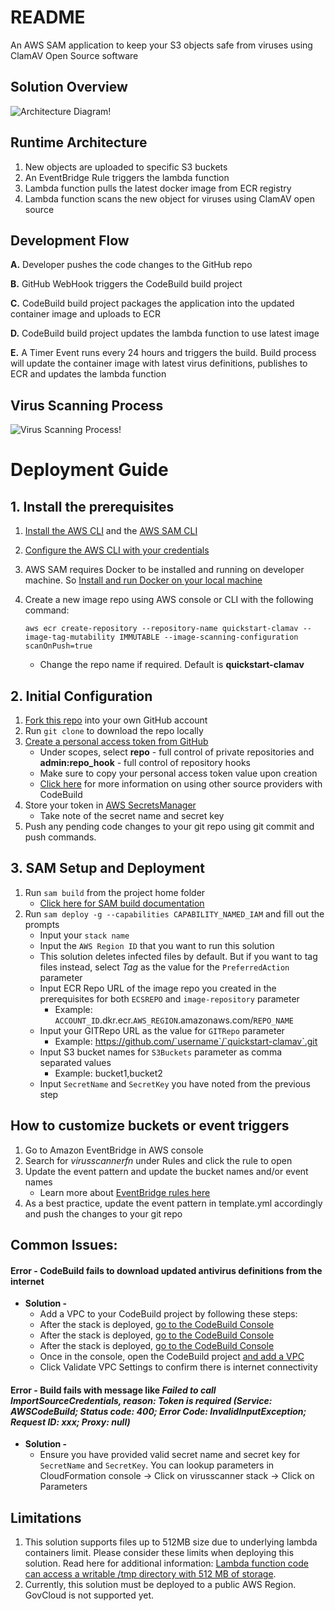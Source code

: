 # README

An AWS SAM application to keep your S3 objects safe from viruses using ClamAV Open Source software
 
## Solution Overview

![Architecture Diagram!](/QuickStart-ClamAV.png "Quick Start ClamAV")

## Runtime Architecture 

1. New objects are uploaded to specific S3 buckets 
2. An EventBridge Rule triggers the lambda function 
3. Lambda function pulls the latest docker image from ECR registry
4. Lambda function scans the new object for viruses using ClamAV open source

## Development Flow

**A.** Developer pushes the code changes to the GitHub repo

**B.** GitHub WebHook triggers the CodeBuild build project

**C.** CodeBuild build project packages the application into the updated container image and uploads to ECR

**D.** CodeBuild build project updates the lambda function to use latest image

**E.** A Timer Event runs every 24 hours and triggers the build. Build process will update the container image with latest virus definitions, publishes to ECR and updates the lambda function

## Virus Scanning Process
![Virus Scanning Process!](/clamavblog.png "Scanning Process")

# Deployment Guide

## 1. Install the prerequisites
1. [Install the AWS CLI](https://docs.aws.amazon.com/cli/latest/userguide/install-cliv2.html) and the [AWS SAM CLI](https://docs.aws.amazon.com/serverless-application-model/latest/developerguide/serverless-sam-cli-install.html)
2. [Configure the AWS CLI with your credentials](https://docs.aws.amazon.com/cli/latest/userguide/cli-chap-configure.html)
3. AWS SAM requires Docker to be installed and running on developer machine. So [Install and run Docker on your local machine](https://www.docker.com/products/docker-desktop)
4. Create a new image repo using AWS console or CLI with the following command:

    `aws ecr create-repository --repository-name quickstart-clamav --image-tag-mutability IMMUTABLE --image-scanning-configuration scanOnPush=true`

    - Change the repo name if required. Default is **quickstart-clamav**

## 2. Initial Configuration

1. [Fork this repo](https://guides.github.com/activities/forking/) into your own GitHub account 
1. Run `git clone` to download the repo locally
1. [Create a personal access token from GitHub](https://docs.github.com/en/github/authenticating-to-github/creating-a-personal-access-token) 
   -  Under scopes, select **repo** - full control of private repositories and **admin:repo_hook** - full control of repository hooks
   -  Make sure to copy your personal access token value upon creation
   -  [Click here](https://docs.aws.amazon.com/codebuild/latest/userguide/access-tokens.html) for more information on using other source providers with CodeBuild
1. Store your token in [AWS SecretsManager](https://docs.aws.amazon.com/secretsmanager/latest/userguide/intro.html)
   - Take note of the secret name and secret key
1. Push any pending code changes to your git repo using git commit and push commands.

## 3. SAM Setup and Deployment

1. Run `sam build` from the project home folder
   - [Click here for SAM build documentation](https://docs.aws.amazon.com/serverless-application-model/latest/developerguide/sam-cli-command-reference-sam-build.html)
1. Run `sam deploy -g --capabilities CAPABILITY_NAMED_IAM` and fill out the prompts
   - Input your `stack name`
   - Input the `AWS Region ID` that you want to run this solution
   - This solution deletes infected files by default. But if you want to tag files instead, select _Tag_ as the value for the `PreferredAction` parameter
   - Input ECR Repo URL of the image repo you created in the prerequisites for both `ECSREPO` and `image-repository` parameter 
     - Example: `ACCOUNT_ID`.dkr.ecr.`AWS_REGION`.amazonaws.com/`REPO_NAME`
   - Input your GITRepo URL as the value for `GITRepo` parameter
      - Example: https://github.com/`username`/`quickstart-clamav`.git
   - Input S3 bucket names for `S3Buckets` parameter as comma separated values
      - Example: bucket1,bucket2
   - Input `SecretName` and `SecretKey` you have noted from the previous step

## How to customize buckets or event triggers

1. Go to Amazon EventBridge in AWS console
1. Search for _virusscannerfn_ under Rules and click the rule to open
1. Update the event pattern and update the bucket names and/or event names
   - Learn more about [EventBridge rules here](https://docs.aws.amazon.com/eventbridge/latest/userguide/eb-log-s3-data-events.html#eb-log-s3-create-rule)
1. As a best practice, update the event pattern in template.yml accordingly and push the changes to your git repo

## Common Issues:
#### **Error -** CodeBuild fails to download updated antivirus definitions from the internet
- **Solution -** 
   - Add a VPC to your CodeBuild project by following these steps:
   - After the stack is deployed, [go to the CodeBuild Console](https://console.aws.amazon.com/codesuite/codebuild/projects) 
    - After the stack is deployed, [go to the CodeBuild Console](https://console.aws.amazon.com/codesuite/codebuild/projects) 
   - After the stack is deployed, [go to the CodeBuild Console](https://console.aws.amazon.com/codesuite/codebuild/projects) 
   - Once in the console, open the CodeBuild project [and add a VPC](https://docs.aws.amazon.com/codebuild/latest/userguide/vpc-support.html)
   - Click Validate VPC Settings to confirm there is internet connectivity
#### **Error -** Build fails with message like _Failed to call ImportSourceCredentials, reason: Token is required (Service: AWSCodeBuild; Status code: 400; Error Code: InvalidInputException; Request ID: xxx; Proxy: null)_
- **Solution -**
   - Ensure you have provided valid secret name and secret key for `SecretName` and `SecretKey`. You can lookup parameters in CloudFormation console -> Click on virusscanner stack -> Click on Parameters

## Limitations
1. This solution supports files up to 512MB size due to underlying lambda containers limit. Please consider these limits when deploying this solution. Read here for additional information: [Lambda function code can access a writable /tmp directory with 512 MB of storage](https://docs.aws.amazon.com/lambda/latest/dg/images-create.html#images-reqs). 
1. Currently, this solution must be deployed to a public AWS Region. GovCloud is not supported yet.
